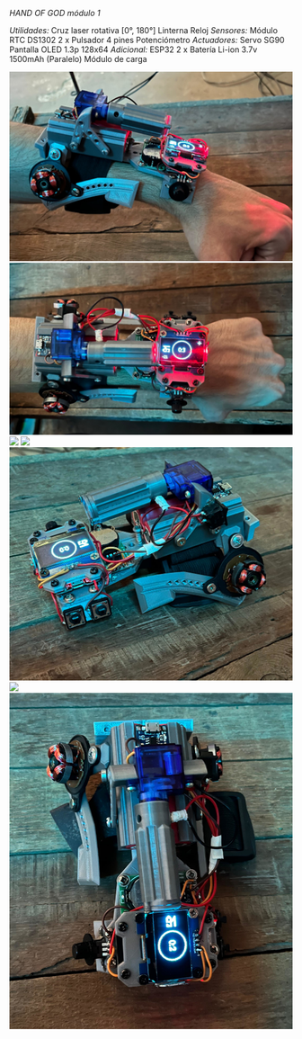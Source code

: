 *HAND OF GOD módulo 1*

*Utilidades:*
  Cruz laser rotativa [0°, 180°]
  Linterna
  Reloj
*Sensores:*
  Módulo RTC DS1302
  2 x Pulsador 4 pines
  Potenciómetro
*Actuadores:*
  Servo SG90
  Pantalla OLED 1.3p 128x64
*Adicional:*
  ESP32
  2 x Batería Li-ion 3.7v 1500mAh (Paralelo)
  Módulo de carga
  
![](pictures/6.jpg)
![](pictures/7.jpg)
![](pictures/2.jpg)
![](pictures/3.jpg)
![](pictures/1.jpg)
![](pictures/4.jpg)
![](pictures/5.jpg)


